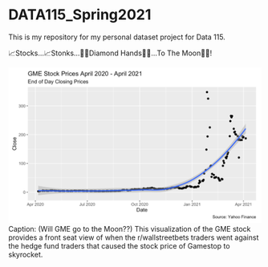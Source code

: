 # DATA115_Spring2021

This is my repository for my personal dataset project for Data 115. 

📈Stocks...📈Stonks...💎🤲Diamond Hands💎🤲...To The Moon🚀🚀!

<img src = "https://raw.githubusercontent.com/Q-oro/DATA115_Spring2021/main/GME_Stock_Closing_Prices.png">
Caption: (Will GME go to the Moon??) This visualization of the GME stock provides a front seat view of when the r/wallstreetbets traders went against the hedge fund traders that caused the stock price of Gamestop to skyrocket. 
